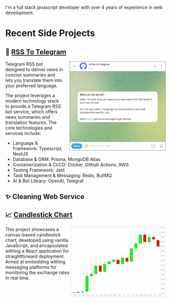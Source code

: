 I'm a full stack javascript developer with over 4 years of experience in web development.

# Recent Side Projects

## 📰 [RSS To Telegram](https://t.me/ai_rss_to_telegram_bot)

<a href="https://github.com/Ksenia0479/rss-to-telegram">
    <img src="images/rss-to-telegram.png" align="right" width="300" style="max-width: 100%; border: 1px solid #74a785; padding-left: 0; margin-left: 20px;"/>
</a>

Telegram RSS bot designed to deliver news in concise summaries and lets you translate them into your preferred language.

The project leverages a modern technology stack to provide a Telegram RSS bot service, which offers news summaries and translation features. The core technologies and services include:

- Language & Framework: Typescript, NestJS
- Database & ORM: Prisma, MongoDB Atlas
- Containerization & CI/CD: Docker, Github Actions, AWS
- Testing Framework: Jest
- Task Management & Messaging: Redis, BullMQ
- AI & Bot Library: OpenAI, Telegraf

## ✨ Cleaning Web Service

## 📈 [Candlestick Chart](https://candlestick-chart-nu.vercel.app/)

<a href="https://github.com/Ksenia0479/candlestick-chart">
    <img src="images/candlestick-chart.png" align="right" width="300" style="max-width: 100%;"/>
</a>

This project showcases a canvas-based candlestick chart, developed using vanilla JavaScript, and encapsulated withing a React application for straightforward deployment. Aimed at embedding withing messaging platforms for monitoring the exchange rates in real time.
